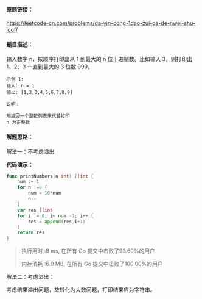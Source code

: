 #### 原题链接：

https://leetcode-cn.com/problems/da-yin-cong-1dao-zui-da-de-nwei-shu-lcof/



#### 题目描述：

输入数字 n，按顺序打印出从 1 到最大的 n 位十进制数。比如输入 3，则打印出 1、2、3 一直到最大的 3 位数 999。

```
示例 1:
输入: n = 1
输出: [1,2,3,4,5,6,7,8,9]

说明：

用返回一个整数列表来代替打印
n 为正整数
```



#### 解题思路：

解法一：不考虑溢出

**代码演示：**

```go
func printNumbers(n int) []int {
    num := 1
    for n !=0 {
        num = 10*num
        n--
    }
    var res []int
    for i := 0; i< num -1; i++ {
        res = append(res,i+1)
    }
    return res
}
```

> 执行用时 :8 ms, 在所有 Go 提交中击败了93.60%的用户
>
> 内存消耗 :6.9 MB, 在所有 Go 提交中击败了100.00%的用户



解法二：考虑溢出：

考虑结果溢出问题，故转化为大数问题，打印结果应为字符串。

